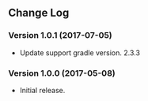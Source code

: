 ## Change Log

### Version 1.0.1 (2017-07-05)

- Update support gradle version. 2.3.3

### Version 1.0.0 (2017-05-08)

- Initial release.